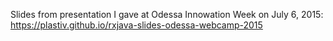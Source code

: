 Slides from presentation I gave at Odessa Innowation Week on July 6, 2015: https://plastiv.github.io/rxjava-slides-odessa-webcamp-2015
